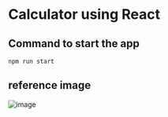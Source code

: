 # Calculator using React

## Command to start the app
`npm run start`

## reference image
![image](https://static.collectui.com/shots/2377589/9-calculator-why-not-large)